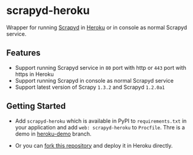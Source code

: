 # scrapyd-heroku

Wrapper for running [Scrapyd](https://github.com/scrapy/scrapyd) in [Heroku](https://heroku.com/) or in console as normal Scrapyd service.

## Features

- Support running Scrapyd service in ```80``` port with http or ```443``` port with https in Heroku
- Support running Scrapyd in console as normal Scrapyd service
- Support latest version of Scrapy ```1.3.2``` and Scrapyd ```1.2.0a1```
    
## Getting Started

- Add ```scrapyd-heroku``` which is available in PyPI to ```requirements.txt``` in your application and add ```web: scrapyd-heroku``` to ```Procfile```. Thre is a demo in [heroku-demo](https://github.com/jxltom/scrapyd-heroku/tree/heroku-demo) branch.

- Or you can [fork this repository](https://github.com/jxltom/scrapyd-heroku/fork) and deploy it in Heroku directly.
